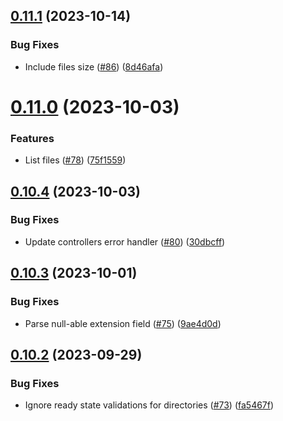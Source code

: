 ## [0.11.1](https://github.com/hawks-atlanta/metadata-scala/compare/v0.11.0...v0.11.1) (2023-10-14)


### Bug Fixes

* Include files size ([#86](https://github.com/hawks-atlanta/metadata-scala/issues/86)) ([8d46afa](https://github.com/hawks-atlanta/metadata-scala/commit/8d46afa5721c3ef0d021e504b5e8f8645b06b49a))



# [0.11.0](https://github.com/hawks-atlanta/metadata-scala/compare/v0.10.4...v0.11.0) (2023-10-03)


### Features

* List files ([#78](https://github.com/hawks-atlanta/metadata-scala/issues/78)) ([75f1559](https://github.com/hawks-atlanta/metadata-scala/commit/75f15598787454d9e259d3de16b64126ce217da5))



## [0.10.4](https://github.com/hawks-atlanta/metadata-scala/compare/v0.10.3...v0.10.4) (2023-10-03)


### Bug Fixes

* Update controllers error handler ([#80](https://github.com/hawks-atlanta/metadata-scala/issues/80)) ([30dbcff](https://github.com/hawks-atlanta/metadata-scala/commit/30dbcff56fd1f4dca2005ee65521bd939d98bb87))



## [0.10.3](https://github.com/hawks-atlanta/metadata-scala/compare/v0.10.2...v0.10.3) (2023-10-01)


### Bug Fixes

* Parse null-able extension field ([#75](https://github.com/hawks-atlanta/metadata-scala/issues/75)) ([9ae4d0d](https://github.com/hawks-atlanta/metadata-scala/commit/9ae4d0da4f1fb0720de33715f89686286e6597ef))



## [0.10.2](https://github.com/hawks-atlanta/metadata-scala/compare/v0.10.1...v0.10.2) (2023-09-29)


### Bug Fixes

* Ignore ready state validations for directories ([#73](https://github.com/hawks-atlanta/metadata-scala/issues/73)) ([fa5467f](https://github.com/hawks-atlanta/metadata-scala/commit/fa5467f86bda9312a6dad474bbdd3f5360a875c9))



